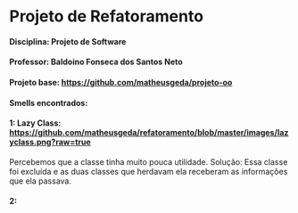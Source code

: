 # Projeto de Refatoramento

#### Disciplina: Projeto de Software

#### Professor: Baldoino Fonseca dos Santos Neto

#### Projeto base: https://github.com/matheusgeda/projeto-oo

#### Smells encontrados:

#### 1: Lazy Class: https://github.com/matheusgeda/refatoramento/blob/master/images/lazyclass.png?raw=true
Percebemos que a classe tinha muito pouca utilidade.
Solução: Essa classe foi excluída e as duas classes que herdavam ela receberam as informações que ela passava.

#### 2: 

